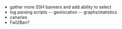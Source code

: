 - gather more SSH banners and add ability to select
- log parsing scripts
-- geolocation
-- graphs/statistics
- canaries
- Fail2Ban?
